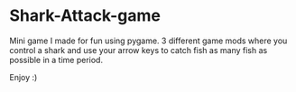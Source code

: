 # Shark-Attack-game
Mini game I made for fun using pygame.
3 different game mods where you control a shark and use your arrow keys to catch fish as many fish as possible in a time period. 

Enjoy :)

